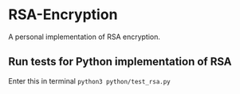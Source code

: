 # RSA-Encryption
A personal implementation of RSA encryption.

## Run tests for Python implementation of RSA
Enter this in terminal `python3 python/test_rsa.py`
